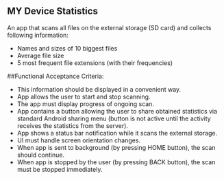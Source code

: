 ## MY Device Statistics

An app that scans all files on the external storage (SD card) and collects following information:

 * Names and sizes of 10 biggest files
 * Average file size
 * 5 most frequent file extensions (with their frequencies)

##Functional Acceptance Criteria:

 * This information should be displayed in a convenient way.
 * App allows the user to start and stop scanning.
 * The app must display progress of ongoing scan.
 * App contains a button allowing the user to share obtained statistics via standard Android sharing menu (button is not active until the activity receives the statistics from the server).
 * App shows a status bar notification while it scans the external storage.
 * UI must handle screen orientation changes.
 * When app is sent to background (by pressing HOME button), the scan should continue.
 * When app is stopped by the user (by pressing BACK button), the scan must be stopped
immediately.